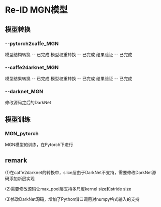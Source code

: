 # Re-ID MGN模型

## 模型转换

### --pytorch2caffe_MGN

模型结构转换 -- 已完成
模型权重转换 -- 已完成
结果验证 -- 已完成

### --caffe2darknet_MGN

模型结果转换 -- 已完成
模型权重转换 -- 已完成
结果验证 -- 已完成

### --darknet_MGN

修改源码之后的DarkNet


## 模型训练

### MGN_pytorch

MGN模型的训练，在Pytorch下进行


## remark

(1)在caffe2darknet的转换中，slice层由于DarkNet不支持，需要修改DarkNet源码添加新层实现

(2)需要修改源码让max_pool层支持多尺度kernel size和stride size

(3)修改DarkNet源码，增加了Python借口调用对numpy格式输入的支持

